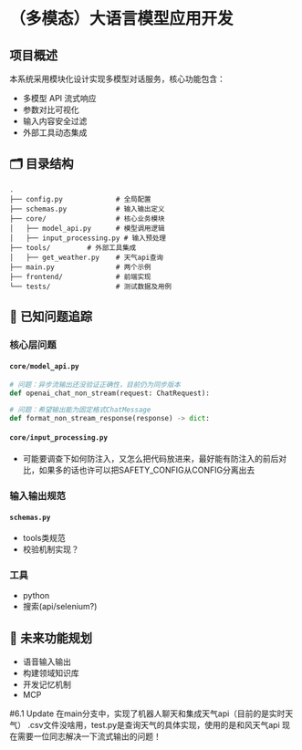 
# （多模态）大语言模型应用开发

## 项目概述
本系统采用模块化设计实现多模型对话服务，核心功能包含：
- 多模型 API 流式响应
- 参数对比可视化
- 输入内容安全过滤
- 外部工具动态集成

## 🗂️ 目录结构
```text
.
├── config.py             # 全局配置
├── schemas.py            # 输入输出定义
├── core/                 # 核心业务模块
│   ├── model_api.py      # 模型调用逻辑
│   ├── input_processing.py # 输入预处理
├── tools/         # 外部工具集成
│   ├── get_weather.py    # 天气api查询
├── main.py               # 两个示例
├── frontend/             # 前端实现
└── tests/                # 测试数据及用例
```

## 🚨 已知问题追踪

### 核心层问题
#### `core/model_api.py`
```python
# 问题：异步流输出还没验证正确性，目前仍为同步版本
def openai_chat_non_stream(request: ChatRequest):

# 问题：希望输出能为固定格式ChatMessage
def format_non_stream_response(response) -> dict:
```   

#### `core/input_processing.py`
- 可能要调查下如何防注入，又怎么把代码放进来，最好能有防注入的前后对比，如果多的话也许可以把SAFETY_CONFIG从CONFIG分离出去

### 输入输出规范
#### `schemas.py`
- tools类规范
- 校验机制实现？

### 工具
- python
- 搜索(api/selenium?)

## 🌟 未来功能规划
- 语音输入输出
- 构建领域知识库
- 开发记忆机制
- MCP

#6.1 Update
在main分支中，实现了机器人聊天和集成天气api（目前的是实时天气）
.csv文件没啥用，test.py是查询天气的具体实现，使用的是和风天气api
现在需要一位同志解决一下流式输出的问题！
